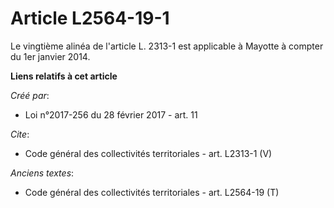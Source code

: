 # Article L2564-19-1

Le vingtième alinéa de l'article L. 2313-1 est applicable à Mayotte à compter du 1er janvier 2014.

**Liens relatifs à cet article**

_Créé par_:

  - Loi n°2017-256 du 28 février 2017 - art. 11

_Cite_:

  - Code général des collectivités territoriales - art. L2313-1 (V)

_Anciens textes_:

  - Code général des collectivités territoriales - art. L2564-19 (T)
